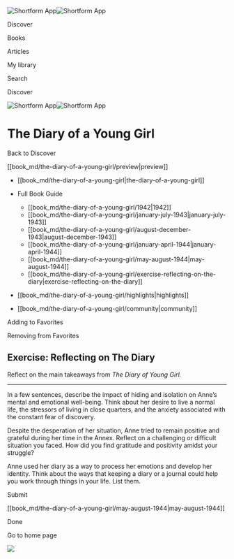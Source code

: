 ![Shortform App](/img/logo.36a2399e.svg)![Shortform App](/img/logo-dark.70c1b072.svg)

Discover

Books

Articles

My library

Search

Discover

![Shortform App](/img/logo.36a2399e.svg)![Shortform App](/img/logo-dark.70c1b072.svg)

# The Diary of a Young Girl

Back to Discover

[[book_md/the-diary-of-a-young-girl/preview|preview]]

  * [[book_md/the-diary-of-a-young-girl|the-diary-of-a-young-girl]]
  * Full Book Guide

    * [[book_md/the-diary-of-a-young-girl/1942|1942]]
    * [[book_md/the-diary-of-a-young-girl/january-july-1943|january-july-1943]]
    * [[book_md/the-diary-of-a-young-girl/august-december-1943|august-december-1943]]
    * [[book_md/the-diary-of-a-young-girl/january-april-1944|january-april-1944]]
    * [[book_md/the-diary-of-a-young-girl/may-august-1944|may-august-1944]]
    * [[book_md/the-diary-of-a-young-girl/exercise-reflecting-on-the-diary|exercise-reflecting-on-the-diary]]
  * [[book_md/the-diary-of-a-young-girl/highlights|highlights]]
  * [[book_md/the-diary-of-a-young-girl/community|community]]



Adding to Favorites 

Removing from Favorites 

## Exercise: Reflecting on The Diary

Reflect on the main takeaways from _The Diary of Young Girl._

* * *

In a few sentences, describe the impact of hiding and isolation on Anne’s mental and emotional well-being. Think about her desire to live a normal life, the stressors of living in close quarters, and the anxiety associated with the constant fear of discovery.

Despite the desperation of her situation, Anne tried to remain positive and grateful during her time in the Annex. Reflect on a challenging or difficult situation you faced. How did you find gratitude and positivity amidst your struggle?

Anne used her diary as a way to process her emotions and develop her identity. Think about the ways that keeping a diary or a journal could help you work through things in your life. List them.

Submit 

[[book_md/the-diary-of-a-young-girl/may-august-1944|may-august-1944]]

Done

Go to home page 

![](https://bat.bing.com/action/0?ti=56018282&Ver=2&mid=c3e395c6-597a-4f91-b107-6714505e761e&sid=1711133063fa11eebdec89a8b8ae3bbc&vid=171147a063fa11eea7440fcfeb230d96&vids=0&msclkid=N&pi=0&lg=en-US&sw=800&sh=600&sc=24&nwd=1&tl=Shortform%20%7C%20Book&p=https%3A%2F%2Fwww.shortform.com%2Fapp%2Fbook%2Fthe-diary-of-a-young-girl%2Fexercise-reflecting-on-the-diary&r=&lt=398&evt=pageLoad&sv=1&rn=846813)
